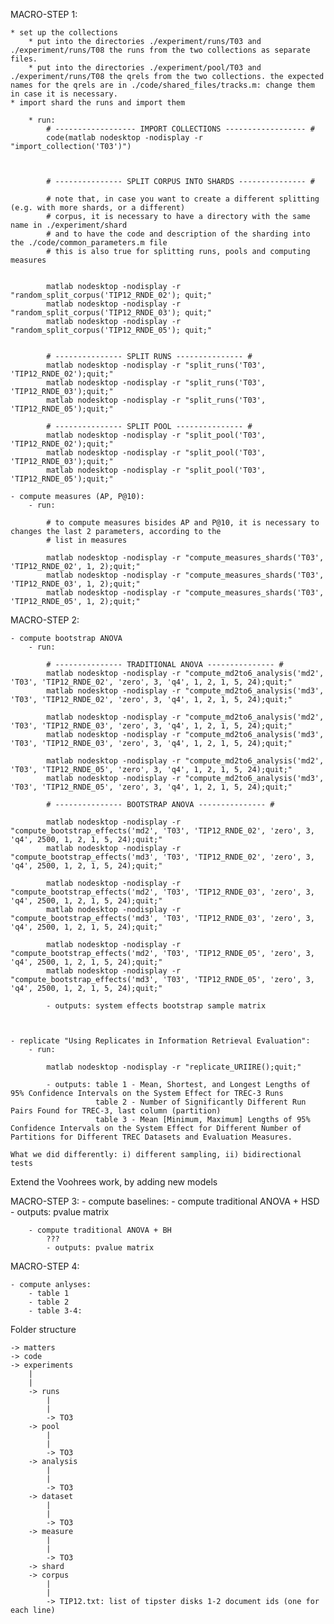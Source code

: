 
MACRO-STEP 1:

	* set up the collections 
		* put into the directories ./experiment/runs/T03 and ./experiment/runs/T08 the runs from the two collections as separate files.
		* put into the directories ./experiment/pool/T03 and ./experiment/runs/T08 the qrels from the two collections. the expected names for the qrels are in ./code/shared_files/tracks.m: change them in case it is necessary.
	* import shard the runs and import them

		* run:
			# ------------------ IMPORT COLLECTIONS ------------------ #
			code(matlab nodesktop -nodisplay -r "import_collection('T03')")



			# --------------- SPLIT CORPUS INTO SHARDS --------------- #

			# note that, in case you want to create a different splitting (e.g. with more shards, or a different)
			# corpus, it is necessary to have a directory with the same name in ./experiment/shard
			# and to have the code and description of the sharding into the ./code/common_parameters.m file
			# this is also true for splitting runs, pools and computing measures


			matlab nodesktop -nodisplay -r "random_split_corpus('TIP12_RNDE_02'); quit;"
			matlab nodesktop -nodisplay -r "random_split_corpus('TIP12_RNDE_03'); quit;"
			matlab nodesktop -nodisplay -r "random_split_corpus('TIP12_RNDE_05'); quit;"


			# --------------- SPLIT RUNS --------------- #
			matlab nodesktop -nodisplay -r "split_runs('T03', 'TIP12_RNDE_02');quit;"
			matlab nodesktop -nodisplay -r "split_runs('T03', 'TIP12_RNDE_03');quit;"
			matlab nodesktop -nodisplay -r "split_runs('T03', 'TIP12_RNDE_05');quit;"

			# --------------- SPLIT POOL --------------- #
			matlab nodesktop -nodisplay -r "split_pool('T03', 'TIP12_RNDE_02');quit;"
			matlab nodesktop -nodisplay -r "split_pool('T03', 'TIP12_RNDE_03');quit;"
			matlab nodesktop -nodisplay -r "split_pool('T03', 'TIP12_RNDE_05');quit;"
      
	- compute measures (AP, P@10):
		- run:

			# to compute measures bisides AP and P@10, it is necessary to changes the last 2 parameters, according to the
			# list in measures

			matlab nodesktop -nodisplay -r "compute_measures_shards('T03', 'TIP12_RNDE_02', 1, 2);quit;"
			matlab nodesktop -nodisplay -r "compute_measures_shards('T03', 'TIP12_RNDE_03', 1, 2);quit;"
			matlab nodesktop -nodisplay -r "compute_measures_shards('T03', 'TIP12_RNDE_05', 1, 2);quit;"



MACRO-STEP 2: 
	
	- compute bootstrap ANOVA
		- run:

			# --------------- TRADITIONAL ANOVA --------------- #
			matlab nodesktop -nodisplay -r "compute_md2to6_analysis('md2', 'T03', 'TIP12_RNDE_02', 'zero', 3, 'q4', 1, 2, 1, 5, 24);quit;"
			matlab nodesktop -nodisplay -r "compute_md2to6_analysis('md3', 'T03', 'TIP12_RNDE_02', 'zero', 3, 'q4', 1, 2, 1, 5, 24);quit;"

			matlab nodesktop -nodisplay -r "compute_md2to6_analysis('md2', 'T03', 'TIP12_RNDE_03', 'zero', 3, 'q4', 1, 2, 1, 5, 24);quit;"
			matlab nodesktop -nodisplay -r "compute_md2to6_analysis('md3', 'T03', 'TIP12_RNDE_03', 'zero', 3, 'q4', 1, 2, 1, 5, 24);quit;"

			matlab nodesktop -nodisplay -r "compute_md2to6_analysis('md2', 'T03', 'TIP12_RNDE_05', 'zero', 3, 'q4', 1, 2, 1, 5, 24);quit;"
			matlab nodesktop -nodisplay -r "compute_md2to6_analysis('md3', 'T03', 'TIP12_RNDE_05', 'zero', 3, 'q4', 1, 2, 1, 5, 24);quit;"

			# --------------- BOOTSTRAP ANOVA --------------- #

			matlab nodesktop -nodisplay -r "compute_bootstrap_effects('md2', 'T03', 'TIP12_RNDE_02', 'zero', 3, 'q4', 2500, 1, 2, 1, 5, 24);quit;"
			matlab nodesktop -nodisplay -r "compute_bootstrap_effects('md3', 'T03', 'TIP12_RNDE_02', 'zero', 3, 'q4', 2500, 1, 2, 1, 5, 24);quit;"

			matlab nodesktop -nodisplay -r "compute_bootstrap_effects('md2', 'T03', 'TIP12_RNDE_03', 'zero', 3, 'q4', 2500, 1, 2, 1, 5, 24);quit;"
			matlab nodesktop -nodisplay -r "compute_bootstrap_effects('md3', 'T03', 'TIP12_RNDE_03', 'zero', 3, 'q4', 2500, 1, 2, 1, 5, 24);quit;"

			matlab nodesktop -nodisplay -r "compute_bootstrap_effects('md2', 'T03', 'TIP12_RNDE_05', 'zero', 3, 'q4', 2500, 1, 2, 1, 5, 24);quit;"
			matlab nodesktop -nodisplay -r "compute_bootstrap_effects('md3', 'T03', 'TIP12_RNDE_05', 'zero', 3, 'q4', 2500, 1, 2, 1, 5, 24);quit;"

			- outputs: system effects bootstrap sample matrix



	- replicate "Using Replicates in Information Retrieval Evaluation":
		- run:

			matlab nodesktop -nodisplay -r "replicate_URIIRE();quit;"

			- outputs: table 1 - Mean, Shortest, and Longest Lengths of 95% Confidence Intervals on the System Effect for TREC-3 Runs
					   table 2 - Number of Significantly Different Run Pairs Found for TREC-3, last column (partition)
					   table 3 - Mean [Minimum, Maximum] Lengths of 95% Confidence Intervals on the System Effect for Different Number of Partitions for Different TREC Datasets and Evaluation Measures. 

	What we did differently: i) different sampling, ii) bidirectional tests


Extend the Voohrees work, by adding new models


MACRO-STEP 3:
	- compute baselines: 
		- compute traditional ANOVA + HSD
			- outputs: pvalue matrix

		- compute traditional ANOVA + BH
			???
			- outputs: pvalue matrix

MACRO-STEP 4:

	- compute anlyses:
		- table 1
		- table 2
		- table 3-4: 



Folder structure

	-> matters
	-> code
	-> experiments
		|
		|
		-> runs
			|
			|
			-> TO3
		-> pool
			|
			|
			-> TO3	
		-> analysis
			|
			|
			-> TO3
		-> dataset
			|
			|
			-> TO3
		-> measure
			|
			|
			-> TO3
		-> shard
		-> corpus
			|
			|
			-> TIP12.txt: list of tipster disks 1-2 document ids (one for each line)
